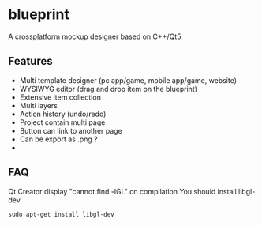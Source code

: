 # blueprint
A crossplatform mockup designer based on C++/Qt5.

## Features
* Multi template designer (pc app/game, mobile app/game, website)
* WYSIWYG editor (drag and drop item on the blueprint)
* Extensive item collection
* Multi layers
* Action history (undo/redo)
* Project contain multi page
* Button can link to another page
* Can be export as .png ?
* 

## FAQ

Qt Creator display "cannot find -lGL" on compilation
You should install libgl-dev
```
sudo apt-get install libgl-dev
```
